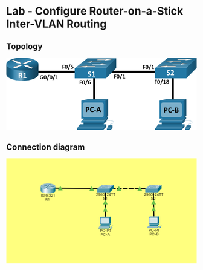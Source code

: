 # **Lab - Configure Router-on-a-Stick Inter-VLAN Routing**



## Topology

![Топология](https://github.com/darkmikos/otus.ru/blob/master/lab02/topology.png)

## Connection diagram



![connection diagram](https://github.com/darkmikos/otus.ru/blob/master/lab02/connection_diagram_pt.png)

